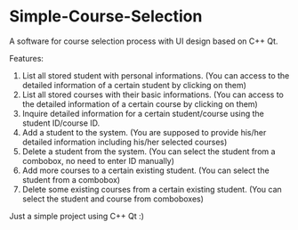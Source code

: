 # Simple-Course-Selection
A software for course selection process with UI design based on C++ Qt.

Features:
1. List all stored student with personal informations. (You can access to the detailed information of a certain student by clicking on them) 
2. List all stored courses with their basic informations. (You can access to the detailed information of a certain course by clicking on them)
3. Inquire detailed information for a certain student/course using the student ID/course ID.
4. Add a student to the system. (You are supposed to provide his/her detailed information including his/her selected courses)
5. Delete a student from the system. (You can select the student from a combobox, no need to enter ID manually)
6. Add more courses to a certain existing student. (You can select the student from a combobox)
7. Delete some existing courses from a certain existing student. (You can select the student and course from comboboxes)

Just a simple project using C++ Qt :)
